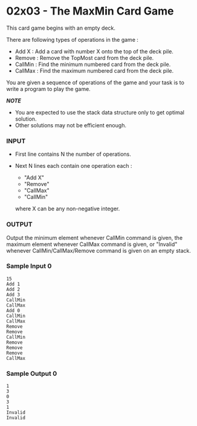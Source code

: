 # 02x03 - The MaxMin Card Game

This card game begins with an empty deck.

There are following types of operations in the game :

-   Add X : Add a card with number X onto the top of the deck pile.
-   Remove : Remove the TopMost card from the deck pile.
-   CallMin : Find the minimum numbered card from the deck pile.
-   CallMax : Find the maximum numbered card from the deck pile.

You are given a sequence of operations of the game and your task
is to write a program to play the game.

**_NOTE_**

-   You are expected to use the stack data structure only to get
    optimal solution.
-   Other solutions may not be efficient enough.

### INPUT

-   First line contains N the number of operations.
-   Next N lines each contain one operation each :

    -   "Add X"
    -   "Remove"
    -   "CallMax"
    -   "CallMin"

    where X can be any non-negative integer.

### OUTPUT

Output the minimum element whenever CallMin command is given,
the maximum element whenever CallMax command is given,
or "Invalid" whenever CallMin/CallMax/Remove command is
given on an empty stack.

### Sample Input 0

```
15
Add 1
Add 2
Add 3
CallMin
CallMax
Add 0
CallMin
CallMax
Remove
Remove
CallMin
Remove
Remove
Remove
CallMax
```

### Sample Output 0

```
1
3
0
3
1
Invalid
Invalid
```
